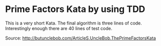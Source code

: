 # Prime Factors Kata by using TDD

This is a very short Kata. The final algorithm is three lines of code. Interestingly enough there are 40 lines of test code.

Source: http://butunclebob.com/ArticleS.UncleBob.ThePrimeFactorsKata
